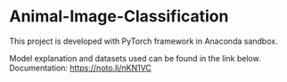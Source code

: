 # Animal-Image-Classification
This project is developed with PyTorch framework in Anaconda sandbox.

Model explanation and datasets used can be found in the link below.\
Documentation: https://noto.li/nKN1VC
